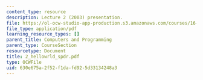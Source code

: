 ```yaml
---
content_type: resource
description: Lecture 2 (2003) presentation.
file: https://ol-ocw-studio-app-production.s3.amazonaws.com/courses/16-01-unified-engineering-i-ii-iii-iv-fall-2005-spring-2006/630e675a2f52f1dafd925d33134248a3_2_hellowrld_spdr.pdf
file_type: application/pdf
learning_resource_types: []
parent_title: Computers and Programming
parent_type: CourseSection
resourcetype: Document
title: 2_hellowrld_spdr.pdf
type: OCWFile
uid: 630e675a-2f52-f1da-fd92-5d33134248a3
---
```

